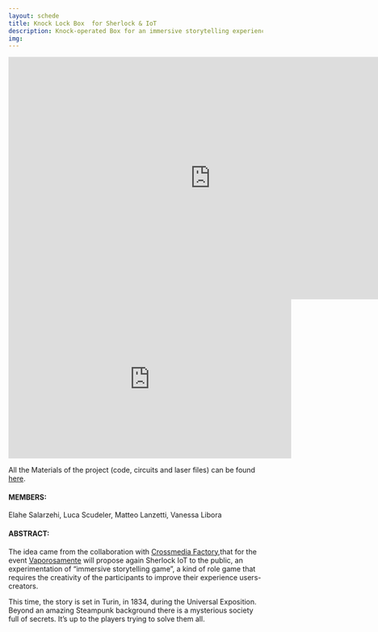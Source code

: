 ```yaml
---
layout: schede
title: Knock Lock Box  for Sherlock & IoT
description: Knock-operated Box for an immersive storytelling experience
img:
---
```


<iframe src="https://docs.google.com/presentation/d/1HpyiUU7PC_pmeX-ivsuw4FohNJWEZ8PZRLgVEsWMOuw/embed?start=false&loop=false&delayms=3000" frameborder="0" width="800" height="480" allowfullscreen="true" mozallowfullscreen="true" webkitallowfullscreen="true"></iframe>


<iframe width="560" height="315" src="https://www.youtube.com/embed/dPHgu14wa5s?rel=0" frameborder="0" allowfullscreen></iframe>

All the Materials of the project (code, circuits and laser files) can be found [here](https://github.com/OfficineArduinoTorino/ITS-Torino-2016/tree/master/Knock%20Lock%20Box%20%20for%20Sherlock%20_%20IoT).

#### MEMBERS:
Elahe Salarzehi, Luca Scudeler, Matteo Lanzetti, Vanessa Libora

#### ABSTRACT:
The idea came from the collaboration with [Crossmedia Factory](http://crossmediafactory.it/),that for the event [Vaporosamente](http://vaporosamente.blogspot.it/) will propose again Sherlock IoT to the public, an experimentation of “immersive storytelling game”, a kind of role game that requires the creativity of the participants to improve their experience users-creators.

This time, the story is set in Turin, in 1834, during the Universal Exposition. Beyond an amazing Steampunk background there is a mysterious society full of secrets. It’s up to the players trying to solve them all.

